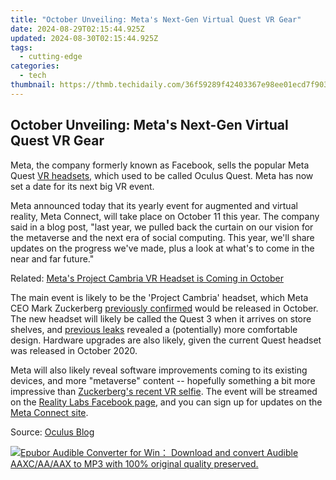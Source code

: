 ```yaml
---
title: "October Unveiling: Meta's Next-Gen Virtual Quest VR Gear"
date: 2024-08-29T02:15:44.925Z
updated: 2024-08-30T02:15:44.925Z
tags:
  - cutting-edge
categories:
  - tech
thumbnail: https://thmb.techidaily.com/36f59289f42403367e98ee01ecd7f903ee9a9399b65951332a255432e2acfb47.jpg
---
```


## October Unveiling: Meta's Next-Gen Virtual Quest VR Gear

Meta, the company formerly known as Facebook, sells the popular Meta Quest [VR headsets,](https://vp-tips.techidaily.com/visual-harmony-ios-and-macos-photoviewer-blend/) which used to be called Oculus Quest. Meta has now set a date for its next big VR event.

 Meta announced today that its yearly event for augmented and virtual reality, Meta Connect, will take place on October 11 this year. The company said in a blog post, "last year, we pulled back the curtain on our vision for the metaverse and the next era of social computing. This year, we'll share updates on the progress we've made, plus a look at what's to come in the near and far future."

Related: [Meta's Project Cambria VR Headset is Coming in October](https://extra-skills.techidaily.com/in-2024-snapshot-savvy-embellishing-photos-with-the-cartoon-lens/) 

 The main event is likely to be the 'Project Cambria' headset, which Meta CEO Mark Zuckerberg [previously confirmed](https://extra-skills.techidaily.com/in-2024-snapshot-savvy-embellishing-photos-with-the-cartoon-lens/) would be released in October. The new headset will likely be called the Quest 3 when it arrives on store shelves, and [previous leaks](https://www.reviewgeek.com/115183/metas-next-gen-pro-vr-headset-emerges-in-new-renders/) revealed a (potentially) more comfortable design. Hardware upgrades are also likely, given the current Quest headset was released in October 2020.

 Meta will also likely reveal software improvements coming to its existing devices, and more "metaverse" content -- hopefully something a bit more impressive than [Zuckerberg's recent VR selfie](https://techcrunch.com/2022/08/19/mark-i-sure-hope-it-isnt/). The event will be streamed on the [Reality Labs Facebook page](https://www.facebook.com/RealityLabs), and you can sign up for updates on the [Meta Connect site](https://metaconnect.com/).

 Source: [Oculus Blog](https://www.oculus.com/blog/meta-connect-2022-save-the-date/)

<ins class="adsbygoogle"
     style="display:block"
     data-ad-format="autorelaxed"
     data-ad-client="ca-pub-7571918770474297"
     data-ad-slot="1223367746"></ins>



<ins class="adsbygoogle"
     style="display:block"
     data-ad-client="ca-pub-7571918770474297"
     data-ad-slot="8358498916"
     data-ad-format="auto"
     data-full-width-responsive="true"></ins>



<!-- affiliate ads begin -->
<a href="https://secure.2checkout.com/order/checkout.php?PRODS=4708689&QTY=1&AFFILIATE=108875&CART=1"><img src="https://www.epubor.com/images/uppic/audible-converter-interface.png" border="0">Epubor Audible Converter for Win： Download and convert Audible AAXC/AA/AAX to MP3 with 100% original quality preserved.</a>
<!-- affiliate ads end -->
